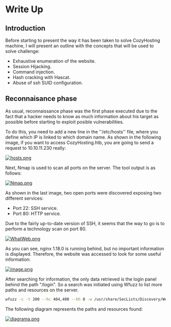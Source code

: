# Write Up
## Introduction
Before starting to present the way it has been taken to solve CozyHosting machine, I will present an outline with the concepts that will be used to solve challenge:
- Exhaustive enumeration of the website.
- Session Hijacking.
- Command injection.
- Hash cracking with Hascat.
- Abuse of ssh SUID configuration.
## Reconnaisance phase
As usual, reconnaissance phase was the first phase executed due to the fact that a hacker needs to know as much information about his target as possible before starting to exploit posible vulnerabilities.

To do this, you need to add a new line in the ''/etc/hosts'' file, where you define which IP is linked to which domain name. As shown in the following image, if you want to access CozyHosting.htb, you are going to send a request to 10.10.11.230 really:

[![hosts.png](https://i.postimg.cc/x1P6MnhB/hosts.png)](https://postimg.cc/WdhmPL27)

Next, Nmap is used to scan all ports on the server. The tool output is as follows:

[![Nmap.png](https://i.postimg.cc/5yRVx8qq/Nmap.png)](https://postimg.cc/GTGNK8fH)

As shown in the last image, two open ports were discovered exposing two different services:
- Port 22: SSH service.
- Port 80: HTTP service.

Due to the fairly up-to-date version of SSH, it seems that the way to go is to perform a technology scan on port 80.

[![WhatWeb.png](https://i.postimg.cc/prjXB6k4/WhatWeb.png)](https://postimg.cc/649XWzkf)

As you can see, nginx 1.18.0 is running behind, but no important information is displayed. Therefore, the website was accessed to look for some useful information:

[![image.png](https://i.postimg.cc/xqr7KsFs/image.png)](https://postimg.cc/y3PvKTK9)

After searching for information, the only data retrieved is the login panel behind the path "/login". So a search was initiated using Wfuzz to list more paths and resources on the server.

```bash
wfuzz -c -t 200 --hc 404,400 --hh 0 -w /usr/share/SecLists/Discovery/Web-Content/directory-list-lowercase-2.3-medium.txt http://CozyHosting.htb/FUZZ 
```

The following diagram represents the paths and resources found:

[![diagrama.png](https://i.postimg.cc/fRT8Ft0W/diagrama.png)](https://postimg.cc/svqPG2cb)

